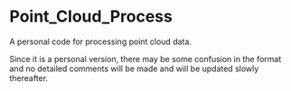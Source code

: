 # Point_Cloud_Process
A personal code for processing point cloud data.

Since it is a personal version, there may be some confusion in the format and no detailed comments will be made and will be updated slowly thereafter.
